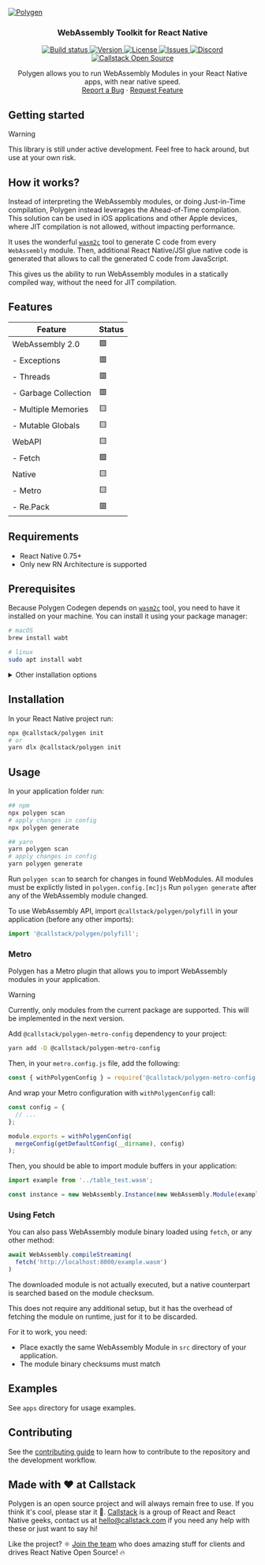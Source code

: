 <a id="readme-top"></a>

<!-- PROJECT LOGO -->
<a href="https://www.callstack.com/open-source" align="center">
  <img src="https://github.com/user-attachments/assets/f7fdd8b3-6220-482c-b8d5-4c3b5ccd2b4b" alt="Polygen" />
</a>
<h3 align="center">WebAssembly Toolkit for React Native</h3>

<!-- SHIELDS -->
<p align="center">
<a href="https://github.com/callstackincubator/polygen/actions/workflows/ci.yml">
  <img alt="Build status" src="https://img.shields.io/github/actions/workflow/status/callstackincubator/polygen/ci.yml?style=flat-square" />
</a>

<a href="https://www.npmjs.com/package/@callstack/polygen">
  <img alt="Version" src="https://img.shields.io/npm/v/@callstack/polygen?style=flat-square" />
</a>

<a href="https://github.com/callstackincubator/polygen/blob/master/LICENSE">
  <img alt="License" src="https://img.shields.io/github/license/callstackincubator/polygen?color=green&style=flat-square" />
</a>

<a href="https://github.com/callstackincubator/polygen/issues">
  <img alt="Issues" src="https://img.shields.io/github/issues/callstackincubator/polygen?color=green&style=flat-square" />
</a>

<a href="https://discord.gg/Q4yr2rTWYF">
  <img alt="Discord" src="https://img.shields.io/discord/426714625279524876.svg?style=flat-square&colorB=758ED3" />
</a>

<a href="https://callstack.com/open-source/">
  <img alt="Callstack Open Source" src="https://callstack.com/images/callstack-badge.svg" />
</a>
</p>

<p align="center">
  Polygen allows you to run WebAssembly Modules in your React Native apps, with near native speed.

  <br />
  <!--
  <a href="https://github.com/callstackincubator/polygen"><strong>Explore the docs »</strong></a>
  <br />
  <br />
  -->
  <a href="https://github.com/callstackincubator/polygen/issues/new?template=bug_report.yml">Report a Bug</a>
  &middot;
  <a href="https://github.com/callstackincubator/polygen/discussions/new?category=ideas">Request Feature</a>
</p>

## Getting started

> [!WARNING]
> This library is still under active development. Feel free to hack around, but use at your own risk.

## How it works?

Instead of interpreting the WebAssembly modules, or doing Just-in-Time compilation, Polygen instead leverages the Ahead-of-Time compilation.
This solution can be used in iOS applications and other Apple devices, where JIT compilation is not allowed,
without impacting performance.

It uses the wonderful [`wasm2c`](https://github.com/WebAssembly/wabt/tree/main/wasm2c) tool to generate C code from every `WebAssembly` module.
Then, additional React Native/JSI glue native code is generated that allows to call the generated C code from JavaScript.

This gives us the ability to run WebAssembly modules in a statically compiled way, without the need for JIT compilation.

## Features

| Feature              | Status   |
|----------------------|----------|
| WebAssembly 2.0      | 🟩       |
| - Exceptions         | 🟥       |
| - Threads            | 🟥       |
| - Garbage Collection | 🟥       |
| - Multiple Memories  | 🟨       |
| - Mutable Globals    | 🟨       |
| WebAPI               | 🟨       |
| - Fetch              | 🟩       |
| Native               | 🟨       |
| - Metro              | 🟨       |
| - Re.Pack            | 🟥       |


## Requirements

- React Native 0.75+
- Only new RN Architecture is supported

## Prerequisites

Because Polygen Codegen depends on [`wasm2c`](https://github.com/WebAssembly/wabt) tool, you need to have it installed on your machine.
You can install it using your package manager:

 ```sh
 # macOS
 brew install wabt

 # linux
 sudo apt install wabt
 ```

<details>
<summary>Other installation options</summary>

If for some reason:

 - you cannot use the package manager method,
 - you are on Windows,
 - or the version there is outdated,

you can still install `wabt` in a few other ways:

**Option 1: Downloading prebuild binaries**

Download precompiled binaries from the [releases page](https://github.com/WebAssembly/wabt/releases) of `wabt` project.
Select correct version for your platform and extract it to the directory of your choice.

**Option 2: Building from source**

You can also build `wabt` from source. To do this, you need to have `cmake` and `git` installed on your machine.

```sh
$ git clone --recursive https://github.com/WebAssembly/wabt
$ cd wabt
$ git submodule update --init
$ cmake -B build -S .
$ cmake --build build
```

**Install binaries**

You need to make binaries visible to Polygen. You can do this by adding the directory with the binaries to your system environment:

```sh
# Using WABT_PATH variable:
$ export WABT_PATH=/path/to/wabt/binaries

# or adding to PATH:
$ export PATH="$PATH:/path/to/wabt/binaries"
```

> If you built WABT from source, the path should point to the `build` directory.

To make those changes persistent, add them to your `.bashrc`/`.zshrc`/`.profile` file.

</details>

## Installation

In your React Native project run:

```sh
npx @callstack/polygen init
# or
yarn dlx @callstack/polygen init
```

## Usage

In your application folder run:

```sh
## npm
npx polygen scan
# apply changes in config
npx polygen generate

## yarn
yarn polygen scan
# apply changes in config
yarn polygen generate
```

Run `polygen scan` to search for changes in found WebModules. All modules must be explictly listed in `polygen.config.[mc]js`
Run `polygen generate` after any of the WebAssembly module changed.

To use WebAssembly API, import `@callstack/polygen/polyfill` in your application (before any other imports):

```js
import '@callstack/polygen/polyfill';
```

### Metro

Polygen has a Metro plugin that allows you to import WebAssembly modules in your application.

> [!WARNING]
> Currently, only modules from the current package are supported. This will be implemented in the next version.

Add `@callstack/polygen-metro-config` dependency to your project:

```sh
yarn add -D @callstack/polygen-metro-config
```

Then, in your `metro.config.js` file, add the following:

```js
const { withPolygenConfig } = require('@callstack/polygen-metro-config');
```

And wrap your Metro configuration with `withPolygenConfig` call:

```js
const config = {
  // ...
};

module.exports = withPolygenConfig(
  mergeConfig(getDefaultConfig(__dirname), config)
);
```

Then, you should be able to import module buffers in your application:

```js
import example from '../table_test.wasm';

const instance = new WebAssembly.Instance(new WebAssembly.Module(example));
```

### Using Fetch

You can also pass WebAssembly module binary loaded using `fetch`, or any other method:

```js
await WebAssembly.compileStreaming(
  fetch('http://localhost:8000/example.wasm')
)
```

The downloaded module is not actually executed, but a native counterpart is searched based on the module checksum.

This does not require any additional setup, but it has the overhead of fetching the module on runtime, just for it to
be discarded.

For it to work, you need:

 - Place exactly the same WebAssembly Module in `src` directory of your application.
 - The module binary checksums must match

## Examples

See `apps` directory for usage examples.

## Contributing

See the [contributing guide](CONTRIBUTING.md) to learn how to contribute to the repository and the development workflow.


## Made with ❤️ at Callstack

Polygen is an open source project and will always remain free to use. If you think it's cool, please star it 🌟. [Callstack](https://callstack.com) is a group of React and React Native geeks, contact us at [hello@callstack.com](mailto:hello@callstack.com) if you need any help with these or just want to say hi!

Like the project? ⚛️ [Join the team](https://callstack.com/careers/?utm_campaign=Senior_RN&utm_source=github&utm_medium=readme) who does amazing stuff for clients and drives React Native Open Source! 🔥
